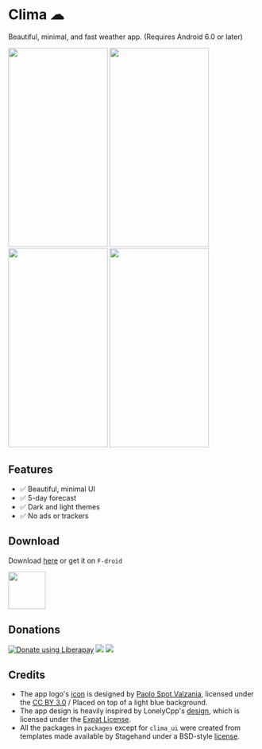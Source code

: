 # Clima ☁

Beautiful, minimal, and fast weather app. (Requires Android 6.0 or later)

<img src="./fastlane/metadata/android/en-US/images/phoneScreenshots/S01.png" height="400" width="200"> <img src="./fastlane/metadata/android/en-US/images/phoneScreenshots/S02.png" height="400" width="200"> <img src="./fastlane/metadata/android/en-US/images/phoneScreenshots/S03.png" height="400" width="200"> <img src="./fastlane/metadata/android/en-US/images/phoneScreenshots/S04.png" height="400" width="200">

## Features

- :white_check_mark: Beautiful, minimal UI
- :white_check_mark: 5-day forecast
- :white_check_mark: Dark and light themes
- :white_check_mark: No ads or trackers

## Download

Download [here](https://github.com/PrestoSole/clima/releases) or get it on `F-droid`

<img src="https://fdroid.gitlab.io/artwork/badge/get-it-on.png" height="75">

## Donations

<noscript><a href="https://liberapay.com/Lacerte/donate"> <img alt="Donate using Liberapay" src="https://liberapay.com/assets/widgets/donate.svg"></a> </noscript><img src="https://img.shields.io/liberapay/receives/Lacerte.svg?logo=liberapay"> <img src="https://img.shields.io/liberapay/goal/Lacerte.svg?logo=liberapay">

## Credits

* The app logo's [icon](https://www.iconfinder.com/iconsets/tiny-weather-1) is designed by [Paolo Spot Valzania](https://linktr.e/paolospotvalzania), licensed under the [CC BY 3.0](https://creativecommons.org/licenses/by/3.0/) / Placed on top of a light blue background.
* The app design is heavily inspired by LonelyCpp's [design](https://github.com/LonelyCpp/flutter_weather), which is licensed under the [Expat License](https://mit-license.org/).
* All the packages in `packages` except for `clima_ui` were created from templates made available by Stagehand under a BSD-style [license](https://github.com/dart-lang/stagehand/blob/master/LICENSE).
